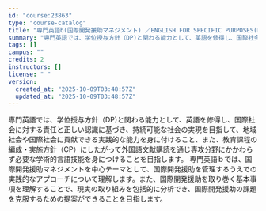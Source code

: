 ```yaml
---
id: "course:23863"
type: "course-catalog"
title: "専門英語b(国際開発援助マネジメント) ／ENGLISH FOR SPECIFIC PURPOSES(B)"
summary: "専門英語では、学位授与方針（DP)と関わる能力として、英語を修得し、国際社会に対する責任と正しい認識に基づき、持続可能な社会の実現を目指して、地域社会や国際社会に貢献できる実践的な能力を身に付けること、また、教育課程の編成・実施方針（CP）…"
tags: []
campus: ""
credits: 2
instructors: []
license: " "
version:
  created_at: "2025-10-09T03:48:57Z"
  updated_at: "2025-10-09T03:48:57Z"
---
```


専門英語では、学位授与方針（DP)と関わる能力として、英語を修得し、国際社会に対する責任と正しい認識に基づき、持続可能な社会の実現を目指して、地域社会や国際社会に貢献できる実践的な能力を身に付けること、また、教育課程の編成・実施方針（CP）にしたがって外国語文献購読を通じ専攻分野にかかわらず必要な学術的言語技能を身につけることを目指します。 専門英語ｂでは、国際開発援助マネジメントを中心テーマとして、国際開発援助を管理するうえでの実践的なアプローチについて理解します。また、国際開発援助を取り巻く基本事項を理解することで、現実の取り組みを包括的に分析でき、国際開発援助の課題を克服するための提案ができることを目指します。
